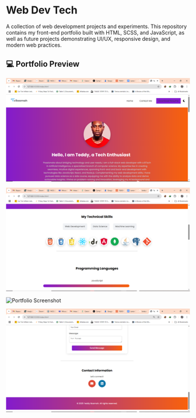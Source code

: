 # Web Dev Tech

A collection of web development projects and experiments. This repository contains my front-end portfolio built with HTML, SCSS, and JavaScript, as well as future projects demonstrating UI/UX, responsive design, and modern web practices.

## 💻 Portfolio Preview

![Portfolio Screenshot](assets/images/portfolio-preview1.png)

![Portfolio Screenshot](assets/images/portfolio-preview2.png)

![Portfolio Screenshot](assets/images/portfolio-preview4.png)

![Portfolio Screenshot](assets/images/portfolio-preview5.png)

